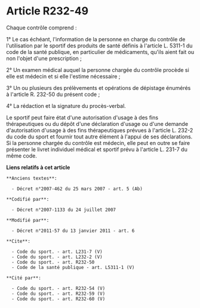 # Article R232-49

Chaque contrôle comprend : 

1° Le cas échéant, l'information de la personne en charge du contrôle de l'utilisation par le sportif des produits de santé
définis à l'article L. 5311-1 du code de la santé publique, en particulier de médicaments, qu'ils aient fait ou non l'objet
d'une prescription ; 

2° Un examen médical auquel la personne chargée du contrôle procède si elle est médecin et si elle l'estime nécessaire ; 

3° Un ou plusieurs des prélèvements et opérations de dépistage énumérés à l'article R. 232-50 du présent code ; 

4° La rédaction et la signature du procès-verbal. 

Le sportif peut faire état d'une autorisation d'usage à des fins thérapeutiques ou du dépôt d'une déclaration d'usage ou
d'une demande d'autorisation d'usage à des fins thérapeutiques prévues à l'article L. 232-2 du code du sport et fournir tout
autre élément à l'appui de ses déclarations. Si la personne chargée du contrôle est médecin, elle peut en outre se faire
présenter le livret individuel médical et sportif prévu à l'article L. 231-7 du même code.

**Liens relatifs à cet article**

	**Anciens textes**:

	  - Décret n°2007-462 du 25 mars 2007 - art. 5 (Ab)

	**Codifié par**:

	  - Décret n°2007-1133 du 24 juillet 2007

	**Modifié par**:

	  - Décret n°2011-57 du 13 janvier 2011 - art. 6

	**Cite**:

	  - Code du sport. - art. L231-7 (V)
	  - Code du sport. - art. L232-2 (V)
	  - Code du sport. - art. R232-50
	  - Code de la santé publique - art. L5311-1 (V)

	**Cité par**:

	  - Code du sport. - art. R232-54 (V)
	  - Code du sport. - art. R232-59 (V)
	  - Code du sport. - art. R232-60 (V)
